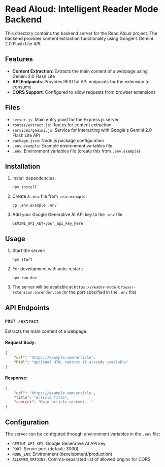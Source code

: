 # Read Aloud: Intelligent Reader Mode Backend

This directory contains the backend server for the Read Aloud project. The backend provides content extraction functionality using Google's Gemini 2.0 Flash Lite API.

## Features

-   **Content Extraction**: Extracts the main content of a webpage using Gemini 2.0 Flash Lite
-   **API Endpoints**: Provides RESTful API endpoints for the extension to consume
-   **CORS Support**: Configured to allow requests from browser extensions

## Files

-   `server.js`: Main entry point for the Express.js server
-   `routes/extract.js`: Routes for content extraction
-   `services/gemini.js`: Service for interacting with Google's Gemini 2.0 Flash Lite API
-   `package.json`: Node.js package configuration
-   `.env.example`: Example environment variables file
-   `.env`: Environment variables file (create this from `.env.example`)

## Installation

1. Install dependencies:

    ```
    npm install
    ```

2. Create a `.env` file from `.env.example`:

    ```
    cp .env.example .env
    ```

3. Add your Google Generative AI API key to the `.env` file:
    ```
    GEMINI_API_KEY=your_api_key_here
    ```

## Usage

1. Start the server:

    ```
    npm start
    ```

2. For development with auto-restart:

    ```
    npm run dev
    ```

3. The server will be available at `https://reader-mode-browser-extension.onrender.com` (or the port specified in the `.env` file)

## API Endpoints

### `POST /extract`

Extracts the main content of a webpage.

#### Request Body:

```json
{
    "url": "https://example.com/article",
    "html": "Optional HTML content if already available"
}
```

#### Response:

```json
{
    "url": "https://example.com/article",
    "title": "Article Title",
    "content": "Main article content..."
}
```

## Configuration

The server can be configured through environment variables in the `.env` file:

-   `GEMINI_API_KEY`: Google Generative AI API key
-   `PORT`: Server port (default: 3000)
-   `NODE_ENV`: Environment (development/production)
-   `ALLOWED_ORIGINS`: Comma-separated list of allowed origins for CORS
